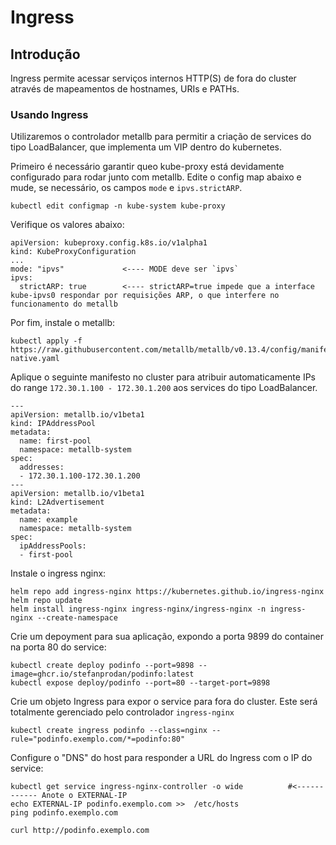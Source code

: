 # Ingress

## Introdução

Ingress permite acessar serviços internos HTTP(S) de fora do cluster através de mapeamentos de hostnames, URIs e PATHs.

### Usando Ingress

Utilizaremos o controlador metallb para permitir a criação de services do tipo LoadBalancer, que implementa um VIP dentro do kubernetes.


Primeiro é necessário garantir queo kube-proxy está devidamente configurado para rodar junto com metallb. Edite o config map abaixo e mude, se necessário, os campos `mode` e `ipvs.strictARP`.

```
kubectl edit configmap -n kube-system kube-proxy
```

Verifique os valores abaixo:

```
apiVersion: kubeproxy.config.k8s.io/v1alpha1
kind: KubeProxyConfiguration
...
mode: "ipvs"             <---- MODE deve ser `ipvs`
ipvs:
  strictARP: true        <---- strictARP=true impede que a interface kube-ipvs0 respondar por requisições ARP, o que interfere no funcionamento do metallb
```

Por fim, instale o metallb:

```
kubectl apply -f https://raw.githubusercontent.com/metallb/metallb/v0.13.4/config/manifests/metallb-native.yaml
```

Aplique o seguinte manifesto no cluster para atribuir automaticamente IPs do range `172.30.1.100 - 172.30.1.200` aos services do tipo LoadBalancer.

```
---
apiVersion: metallb.io/v1beta1
kind: IPAddressPool
metadata:
  name: first-pool
  namespace: metallb-system
spec:
  addresses:
  - 172.30.1.100-172.30.1.200
---
apiVersion: metallb.io/v1beta1
kind: L2Advertisement
metadata:
  name: example
  namespace: metallb-system
spec:
  ipAddressPools:
  - first-pool
```

Instale o ingress nginx:

```
helm repo add ingress-nginx https://kubernetes.github.io/ingress-nginx
helm repo update
helm install ingress-nginx ingress-nginx/ingress-nginx -n ingress-nginx --create-namespace
```

Crie um depoyment para sua aplicação, expondo a porta 9899 do container na porta 80 do service:

```
kubectl create deploy podinfo --port=9898 --image=ghcr.io/stefanprodan/podinfo:latest
kubectl expose deploy/podinfo --port=80 --target-port=9898
```

Crie um objeto Ingress para expor o service para fora do cluster. Este será totalmente gerenciado pelo controlador `ingress-nginx`

```
kubectl create ingress podinfo --class=nginx --rule="podinfo.exemplo.com/*=podinfo:80"
```

Configure o "DNS" do host para responder a URL do Ingress com o IP do service:

```
kubectl get service ingress-nginx-controller -o wide          #<------------ Anote o EXTERNAL-IP
echo EXTERNAL-IP podinfo.exemplo.com >>  /etc/hosts
ping podinfo.exemplo.com

curl http://podinfo.exemplo.com
```
